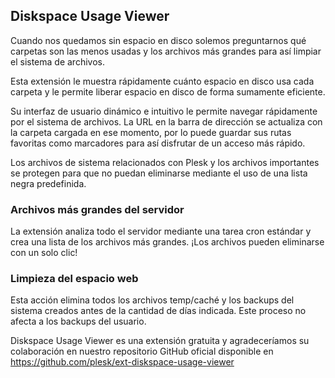 ## Diskspace Usage Viewer

Cuando nos quedamos sin espacio en disco solemos preguntarnos qué carpetas son las menos usadas y los archivos más grandes para así limpiar el sistema de archivos.

Esta extensión le muestra rápidamente cuánto espacio en disco usa cada carpeta y le permite liberar espacio en disco de forma sumamente eficiente.

Su interfaz de usuario dinámico e intuitivo le permite navegar rápidamente por el sistema de archivos. La URL en la barra de dirección se actualiza con la carpeta cargada en ese momento, por lo puede guardar sus rutas favoritas como marcadores para así disfrutar de un acceso más rápido.

Los archivos de sistema relacionados con Plesk y los archivos importantes se protegen para que no puedan eliminarse mediante el uso de una lista negra predefinida.

### Archivos más grandes del servidor

La extensión analiza todo el servidor mediante una tarea cron estándar y crea una lista de los archivos más grandes. ¡Los archivos pueden eliminarse con un solo clic!

### Limpieza del espacio web

Esta acción elimina todos los archivos temp/caché y los backups del sistema creados antes de la cantidad de días indicada. Este proceso no afecta a los backups del usuario.

Diskspace Usage Viewer es una extensión gratuita y agradeceríamos su colaboración en nuestro repositorio GitHub oficial disponible en https://github.com/plesk/ext-diskspace-usage-viewer
